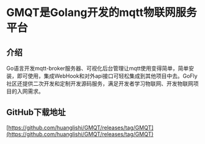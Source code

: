 # GMQT是Golang开发的mqtt物联网服务平台
## 介绍
Go语言开发mqtt-broker服务器、可视化后台管理让mqtt使用变得简单，简单安装，即可使用，集成WebHook和对外api接口可轻松集成到其他项目中去。GoFly社区还提供二次开发和定制开发源码服务，满足开发者学习物联网、开发物联网项目的入网需求。

## GitHub下载地址
[https://github.com/huanglishi/GMQT/releases/tag/GMQT](https://github.com/huanglishi/GMQT/releases/tag/GMQT)

